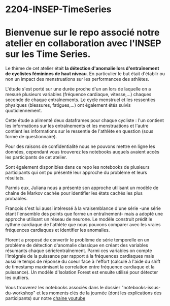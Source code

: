 # 2204-INSEP-TimeSeries

# Bienvenue sur le repo associé  notre atelier en collaboration avec l'INSEP sur les Time Series. 

Le thème de cet atelier était **la détection d'anomalie lors d'entraînement de cyclistes féminines de haut niveau**. En particulier le but était d'établir ou non un impact des menstruations sur les performances des athlètes. 

L'étude s'est porté sur une durée proche d'un an lors de laquelle on a mesuré plusieurs variables (fréquence cardiaque, vitesse,...) chaques seconde de chaque entraînements. Le cycle menstruel et les ressenties physiques (blessures, fatigues,...) ont également étés suivis quotidiennement.

Cette étude a alimenté deux dataframes pour chaque cycliste : l'un contient les informations sur les entraînements et les menstruations et l'autre contient les informations sur le ressentie de l'athlète en question (sous forme de questionnaire).


Pour des raisons de confidentialité nous ne pouvons mettre en ligne les données, cependant vous trouverez les notebooks auquels avaient accès les participants de cet atelier. 

Sont également disponibles dans ce repo les notebooks de plusieurs participants qui ont pu présenté leur approche du problème et leurs résultats. 

Parmis eux, Juliana nous a présenté son approche utilisant un modèle de chaîne de Markov cachée pour identifier les états cachés les plus probables.

François s'est lui aussi intéressé à la vraisemblance d'une série -une série étant l'ensemble des points que forme un entraînement- mais a adopté une approche utilisant un réseau de neurone. Le modèle construit prédit le rythme cardiaque de l'athlète que nous pouvons comparer avec les vraies fréquences cardiaques et identifier les anomalies. 

Florent a proposé de convertir le problème de série temporelle en un problème de détection d'anomalie classique en créant des variables résumants chaque série/entraînement. Parmi ces variables on compte l'intégrale de la puissance par rapport à la fréquences cardiaques mais aussi le temps de réponse du coeur face à l'effort (calculé à l'aide du shift de timestamp maximisant la correlation entre fréquence cardiaque et la puissance). Un modèle d'Isolation Forest est ensuite utilisé pour détecter les outliers.

Vous trouverez les notebooks associés dans le dossier "notebooks-issus-du-workshop" et les moments clés de la journée (dont les explications des participants) sur notre [chaine youtube](https://www.youtube.com/watch?v=OFo7VWvTQ6M "lien vers la vidéo")
